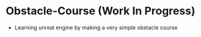 # Obstacle-Course (Work In Progress)
 
- Learning unreal engine by making a very simple obstacle course
